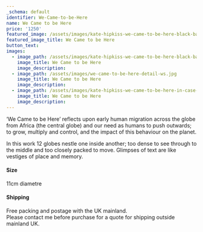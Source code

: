 ```yaml
---
_schema: default
identifier: We-Came-to-be-Here
name: We Came to be Here
price: '1250'
featured_image: /assets/images/kate-hipkiss-we-came-to-be-here-black-background-ws.jpg
featured_image_title: We Came to be Here
button_text:
images:
  - image_path: /assets/images/kate-hipkiss-we-came-to-be-here-black-background-ws-1.jpg
    image_title: We Came to be Here
    image_description:
  - image_path: /assets/images/we-came-to-be-here-detail-ws.jpg
    image_title: We Came to be Here
    image_description:
  - image_path: /assets/images/kate-hipkiss-we-came-to-be-here-in-case-ws.jpg
    image_title: We Came to be Here
    image_description:
---
```

‘We Came to be Here’ reflects upon early human migration across the globe from Africa (the central globe) and our need as humans to push outwards; to grow, multiply and control, and the impact of this behaviour on the planet.

In this work 12 globes nestle one inside another; too dense to see through to the middle and too closely packed to move. Glimpses of text are like vestiges of place and memory.

#### Size

11cm diametre

#### Shipping

Free packing and postage with the UK mainland.<br>Please contact me before purchase for a quote for shipping outside mainland UK.